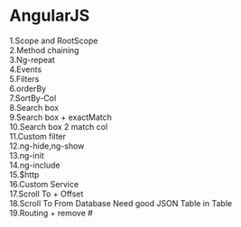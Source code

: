 # AngularJS
1.Scope and RootScope<br>
2.Method chaining<br>
3.Ng-repeat<br>
4.Events<br>
5.Filters<br>
6.orderBy<br>
7.SortBy-Col<br>
8.Search box<br>
9.Search box + exactMatch<br>
10.Search box 2 match col<br>
11.Custom filter<br>
12.ng-hide,ng-show<br>
13.ng-init<br>
14.ng-include<br>
15.$http<br>
16.Custom Service<br>
17.Scroll To + Offset<br>
18.Scroll To From Database Need good JSON Table in Table<br>
19.Routing + remove #<br>
